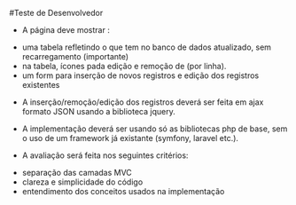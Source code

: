 #Teste de Desenvolvedor
* A página deve mostrar : 
- uma tabela refletindo o que tem no banco de dados atualizado, sem recarregamento (importante)
- na tabela, ícones pada edição e remoção de (por linha).
- um form para inserção de novos registros e edição dos registros existentes
* A inserção/remoção/edição dos registros deverá ser feita em ajax formato JSON usando a biblioteca jquery.

* A implementação deverá ser usando só as bibliotecas php de base, sem o uso de um framework já existante (symfony, laravel etc.).

* A avaliação será feita nos seguintes critérios:
- separação das camadas MVC
- clareza e simplicidade do código
- entendimento dos conceitos usados na implementação
